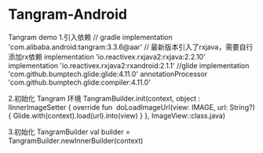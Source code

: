 # Tangram-Android
Tangram  demo
1.引入依赖
    // gradle
    implementation 'com.alibaba.android:tangram:3.3.6@aar'
    // 最新版本引入了rxjava，需要自行添加rx依赖
    implementation 'io.reactivex.rxjava2:rxjava:2.2.10'
    implementation 'io.reactivex.rxjava2:rxandroid:2.1.1'
    //glide
    implementation 'com.github.bumptech.glide:glide:4.11.0'
    annotationProcessor 'com.github.bumptech.glide:compiler:4.11.0'

2.初始化 Tangram 环境
        TangramBuilder.init(context, object : IInnerImageSetter {
            override fun <IMAGE : ImageView> doLoadImageUrl(view: IMAGE, url: String?) {
                Glide.with(context).load(url).into(view)
            }
        }, ImageView::class.java)

3.初始化 TangramBuilder
        val builder = TangramBuilder.newInnerBuilder(context)




